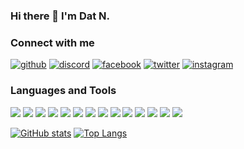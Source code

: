 ### Hi there 👋 I'm Dat N.


### Connect with me 
  [![github](https://img.shields.io/badge/GitHub-000000?style=for-the-badge&logo=GitHub&logoColor=white)](https://github.com/hudavn)
  [![discord](https://img.shields.io/badge/Discord-5865F2?style=for-the-badge&logo=Discord&logoColor=white)](https://discord.com/users/madx3#7543)
  [![facebook](https://img.shields.io/badge/Facebook-1877F2?style=for-the-badge&logo=Facebook&logoColor=white)](https://facebook.com/iamhudaaaaa)
  [![twitter](https://img.shields.io/badge/Twitter-1DA1F2?style=for-the-badge&logo=Twitter&logoColor=white)](https://twitter.com/ddforwork08)
  [![instagram](https://img.shields.io/badge/Instagram-E4405F?style=for-the-badge&logo=Instagram&logoColor=white)](https://www.instagram.com/madx3__/)

<h3 align="left">Languages and Tools</h3>
<img src="https://cdn.jsdelivr.net/gh/devicons/devicon/icons/cplusplus/cplusplus-original.svg" />
<img src="https://cdn.jsdelivr.net/gh/devicons/devicon/icons/java/java-original-wordmark.svg" />
<img src="https://cdn.jsdelivr.net/gh/devicons/devicon/icons/javascript/javascript-original.svg" />
<img src="https://cdn.jsdelivr.net/gh/devicons/devicon/icons/dart/dart-original-wordmark.svg" />
<img src="https://cdn.jsdelivr.net/gh/devicons/devicon/icons/scala/scala-original-wordmark.svg" />
<img src="https://cdn.jsdelivr.net/gh/devicons/devicon/icons/python/python-original-wordmark.svg" />
<img src="https://cdn.jsdelivr.net/gh/devicons/devicon/icons/numpy/numpy-original-wordmark.svg" />
<img src="https://cdn.jsdelivr.net/gh/devicons/devicon/icons/pandas/pandas-original-wordmark.svg" />
<img src="https://cdn.jsdelivr.net/gh/devicons/devicon/icons/tensorflow/tensorflow-original-wordmark.svg" />
<img src="https://cdn.jsdelivr.net/gh/devicons/devicon/icons/mysql/mysql-original-wordmark.svg" />
<img src="https://cdn.jsdelivr.net/gh/devicons/devicon/icons/apache/apache-original-wordmark.svg" />
<img src="https://cdn.jsdelivr.net/gh/devicons/devicon/icons/bash/bash-original.svg" />
<img src="https://cdn.jsdelivr.net/gh/devicons/devicon/icons/googlecloud/googlecloud-original-wordmark.svg" />
<img src="https://cdn.jsdelivr.net/gh/devicons/devicon/icons/docker/docker-original-wordmark.svg" />
          
          

[![GitHub stats](https://github-readme-stats.vercel.app/api?username=hudavn&show_icons=true&theme=radical)](https://github.com/anuraghazra/github-readme-stats) [![Top Langs](https://github-readme-stats.vercel.app/api/top-langs/?username=hudavn&layout=compact&show_icons=true&theme=radical)](https://github.com/anuraghazra/github-readme-stats)

